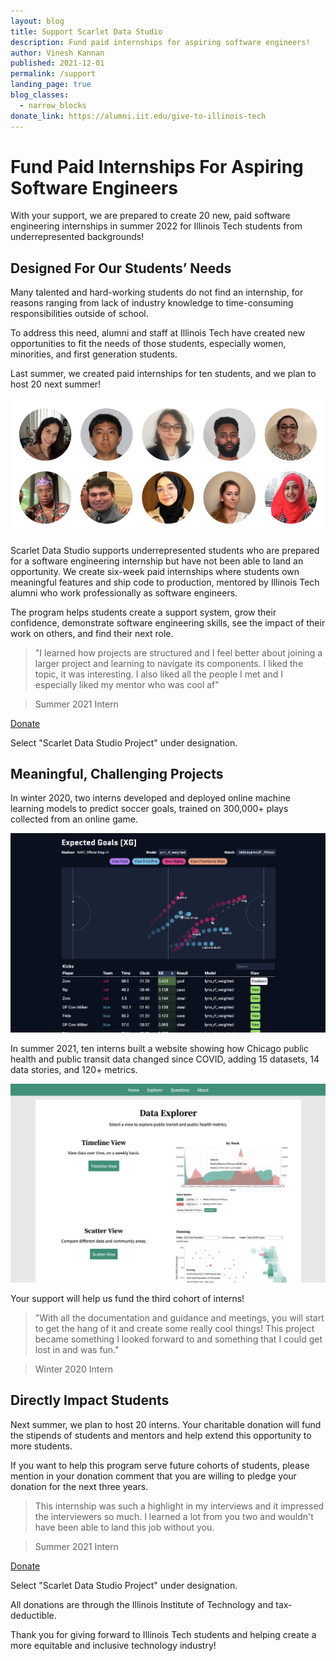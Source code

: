 ```yaml
---
layout: blog
title: Support Scarlet Data Studio
description: Fund paid internships for aspiring software engineers!
author: Vinesh Kannan
published: 2021-12-01
permalink: /support
landing_page: true
blog_classes:
  - narrow_blocks
donate_link: https://alumni.iit.edu/give-to-illinois-tech
---
```


# Fund Paid Internships For Aspiring Software Engineers

With your support, we are prepared to create 20 new, paid software engineering internships in summer 2022 for Illinois Tech students from underrepresented backgrounds!

## Designed For Our Students’ Needs

Many talented and hard-working students do not find an internship, for reasons ranging from lack of industry knowledge to time-consuming responsibilities outside of school.

To address this need, alumni and staff at Illinois Tech have created new opportunities to fit the needs of those students, especially women, minorities, and first generation students.

Last summer, we created paid internships for ten students, and we plan to host 20 next summer!

![Photos of the ten Illinois Tech students who interned at Scarlet Data Studio in summer 2021.](../assets/img/interns_summer_2021.png)

Scarlet Data Studio supports underrepresented students who are prepared for a software engineering internship but have not been able to land an opportunity. We create six-week paid internships where students own meaningful features and ship code to production, mentored by Illinois Tech alumni who work professionally as software engineers.

The program helps students create a support system, grow their confidence, demonstrate software engineering skills, see the impact of their work on others, and find their next role.

> "I learned how projects are structured and I feel better about joining a larger project and learning to navigate its components. I liked the topic, it was interesting. I also liked all the people I met and I especially liked my mentor who was cool af"

> Summer 2021 Intern

<p class="center">
  <a class="button primary big" href="{{ page.donate_link }}" target="_blank">
    <span>Donate</span>
  </a>
</p>

<p class="hint">Select "Scarlet Data Studio Project" under designation.</p>

## Meaningful, Challenging Projects

In winter 2020, two interns developed and deployed online machine learning models to predict soccer goals, trained on 300,000+ plays collected from an online game.

![Screenshot of the HaxML project.](../assets/project/haxml.png)

In summer 2021, ten interns built a website showing how Chicago public health and public transit data changed since COVID, adding 15 datasets, 14 data stories, and 120+ metrics.

![Screenshot of the TransitHealth project.](../assets/project/transithealth.png)

Your support will help us fund the third cohort of interns!

> "With all the documentation and guidance and meetings, you will start to get the hang of it and create some really cool things! This project became something I looked forward to and something that I could get lost in and was fun."

> Winter 2020 Intern

## Directly Impact Students

Next summer, we plan to host 20 interns. Your charitable donation will fund the stipends of students and mentors and help extend this opportunity to more students.

If you want to help this program serve future cohorts of students, please mention in your donation comment that you are willing to pledge your donation for the next three years.

> This internship was such a highlight in my interviews and it impressed the interviewers so much. I learned a lot from you two and wouldn't have been able to land this job without you.

> Summer 2021 Intern

<p class="center">
  <a class="button primary big" href="{{ page.donate_link }}" target="_blank">
    <span>Donate</span>
  </a>
</p>

<p class="hint">Select "Scarlet Data Studio Project" under designation.</p>

All donations are through the Illinois Institute of Technology and tax-deductible.

Thank you for giving forward to Illinois Tech students and helping create a more equitable and inclusive technology industry!
